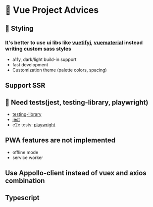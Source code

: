 # 👀 Vue Project Advices

## 👻 Styling 
### It's better to use ui libs like [vuetifyj](https://vuetifyjs.com/en/), [vuematerial](https://vuematerial.io/) instead writing custom sass styles 
- a11y, dark/light build-in support 
- fast development
- Customization theme (palette colors, spacing)

## Support SSR
## 🤞 Need tests(jest, testing-library, playwright)
- [testing-library](https://github.com/testing-library/vue-testing-library)
- [jest](https://jestjs.io/)
- e2e tests: [playwright](https://github.com/microsoft/playwright)
## PWA features are not implemented 
- offline mode 
- service worker
## Use Appollo-client instead of vuex and axios combination
## Typescript
